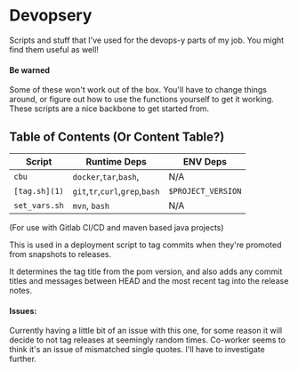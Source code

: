 # Devopsery
Scripts and stuff that I've used for the devops-y parts of my job. You might find them useful as well!

#### Be warned

Some of these won't work out of the box. You'll have to change things around, or figure out how to use the functions yourself to get it working. These scripts are a nice backbone to get started from.

## Table of Contents (Or Content Table?)

| Script | Runtime Deps | ENV Deps | 
| ------ | ------------ | -------- |
| `cbu`    | `docker`,`tar`,`bash`,| N/A |
| `[tag.sh](1)` | `git`,`tr`,`curl`,`grep`,`bash` | `$PROJECT_VERSION` |
| `set_vars.sh` | `mvn`, `bash` | N/A |

(For use with Gitlab CI/CD and maven based java projects)

This is used in a deployment script to tag commits when they're promoted from snapshots to releases.

It determines the tag title from the pom version, and also adds any commit titles and messages between HEAD and the most recent tag into the release notes.

#### Issues: 

Currently having a little bit of an issue with this one, for some reason it will decide to not tag releases at seemingly random times. Co-worker seems to think it's an issue of mismatched single quotes. I'll have to investigate further.

